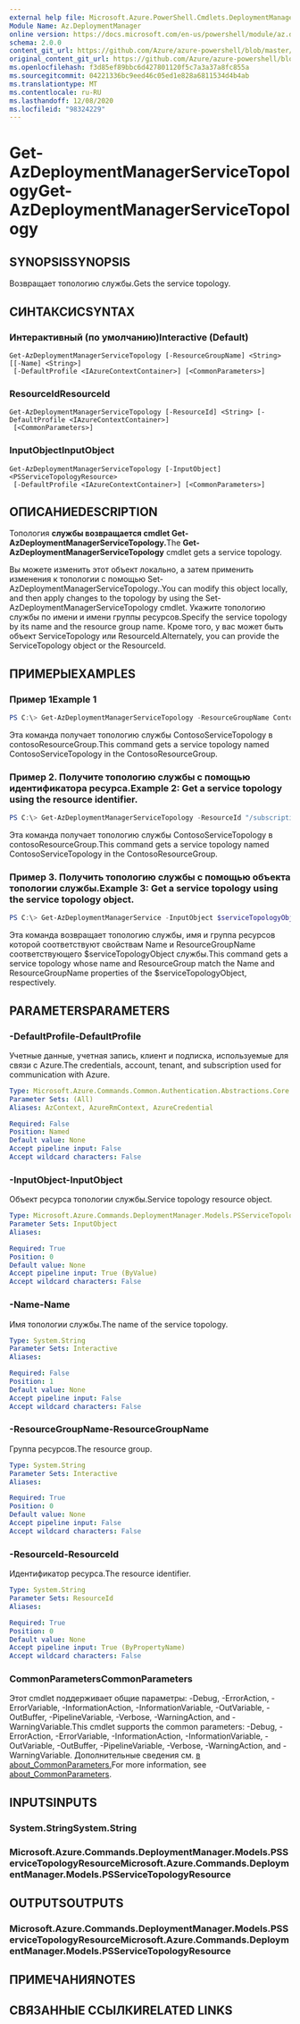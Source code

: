 ```yaml
---
external help file: Microsoft.Azure.PowerShell.Cmdlets.DeploymentManager.dll-Help.xml
Module Name: Az.DeploymentManager
online version: https://docs.microsoft.com/en-us/powershell/module/az.deploymentmanager/get-azdeploymentmanagerservicetopology
schema: 2.0.0
content_git_url: https://github.com/Azure/azure-powershell/blob/master/src/DeploymentManager/DeploymentManager/help/Get-AzDeploymentManagerServiceTopology.md
original_content_git_url: https://github.com/Azure/azure-powershell/blob/master/src/DeploymentManager/DeploymentManager/help/Get-AzDeploymentManagerServiceTopology.md
ms.openlocfilehash: f3d85ef89bbc6d427801120f5c7a3a37a8fc855a
ms.sourcegitcommit: 04221336bc9eed46c05ed1e828a6811534d4b4ab
ms.translationtype: MT
ms.contentlocale: ru-RU
ms.lasthandoff: 12/08/2020
ms.locfileid: "98324229"
---
```

# <span data-ttu-id="8beb2-101">Get-AzDeploymentManagerServiceTopology</span><span class="sxs-lookup"><span data-stu-id="8beb2-101">Get-AzDeploymentManagerServiceTopology</span></span>

## <span data-ttu-id="8beb2-102">SYNOPSIS</span><span class="sxs-lookup"><span data-stu-id="8beb2-102">SYNOPSIS</span></span>
<span data-ttu-id="8beb2-103">Возвращает топологию службы.</span><span class="sxs-lookup"><span data-stu-id="8beb2-103">Gets the service topology.</span></span>

## <span data-ttu-id="8beb2-104">СИНТАКСИС</span><span class="sxs-lookup"><span data-stu-id="8beb2-104">SYNTAX</span></span>

### <span data-ttu-id="8beb2-105">Интерактивный (по умолчанию)</span><span class="sxs-lookup"><span data-stu-id="8beb2-105">Interactive (Default)</span></span>
```
Get-AzDeploymentManagerServiceTopology [-ResourceGroupName] <String> [[-Name] <String>]
 [-DefaultProfile <IAzureContextContainer>] [<CommonParameters>]
```

### <span data-ttu-id="8beb2-106">ResourceId</span><span class="sxs-lookup"><span data-stu-id="8beb2-106">ResourceId</span></span>
```
Get-AzDeploymentManagerServiceTopology [-ResourceId] <String> [-DefaultProfile <IAzureContextContainer>]
 [<CommonParameters>]
```

### <span data-ttu-id="8beb2-107">InputObject</span><span class="sxs-lookup"><span data-stu-id="8beb2-107">InputObject</span></span>
```
Get-AzDeploymentManagerServiceTopology [-InputObject] <PSServiceTopologyResource>
 [-DefaultProfile <IAzureContextContainer>] [<CommonParameters>]
```

## <span data-ttu-id="8beb2-108">ОПИСАНИЕ</span><span class="sxs-lookup"><span data-stu-id="8beb2-108">DESCRIPTION</span></span>
<span data-ttu-id="8beb2-109">Топология **службы возвращается cmdlet Get-AzDeploymentManagerServiceTopology.**</span><span class="sxs-lookup"><span data-stu-id="8beb2-109">The **Get-AzDeploymentManagerServiceTopology** cmdlet gets a service topology.</span></span>

<span data-ttu-id="8beb2-110">Вы можете изменить этот объект локально, а затем применить изменения к топологии с помощью Set-AzDeploymentManagerServiceTopology..</span><span class="sxs-lookup"><span data-stu-id="8beb2-110">You can modify this object locally, and then apply changes to the topology by using the Set-AzDeploymentManagerServiceTopology cmdlet.</span></span>
<span data-ttu-id="8beb2-111">Укажите топологию службы по имени и имени группы ресурсов.</span><span class="sxs-lookup"><span data-stu-id="8beb2-111">Specify the service topology by its name and the resource group name.</span></span> <span data-ttu-id="8beb2-112">Кроме того, у вас может быть объект ServiceTopology или ResourceId.</span><span class="sxs-lookup"><span data-stu-id="8beb2-112">Alternately, you can provide the ServiceTopology object or the ResourceId.</span></span>

## <span data-ttu-id="8beb2-113">ПРИМЕРЫ</span><span class="sxs-lookup"><span data-stu-id="8beb2-113">EXAMPLES</span></span>

### <span data-ttu-id="8beb2-114">Пример 1</span><span class="sxs-lookup"><span data-stu-id="8beb2-114">Example 1</span></span>
```powershell
PS C:\> Get-AzDeploymentManagerServiceTopology -ResourceGroupName ContosoResourceGroup -Name ContosoServiceTopology
```

<span data-ttu-id="8beb2-115">Эта команда получает топологию службы ContosoServiceTopology в contosoResourceGroup.</span><span class="sxs-lookup"><span data-stu-id="8beb2-115">This command gets a service topology named ContosoServiceTopology in the ContosoResourceGroup.</span></span>

### <span data-ttu-id="8beb2-116">Пример 2. Получите топологию службы с помощью идентификатора ресурса.</span><span class="sxs-lookup"><span data-stu-id="8beb2-116">Example 2: Get a service topology using the resource identifier.</span></span>
```powershell
PS C:\> Get-AzDeploymentManagerServiceTopology -ResourceId "/subscriptions/subscriptionId/resourcegroups/ContosoResourceGroup/providers/Microsoft.DeploymentManager/serviceTopologies/ContosoServiceTopology"
```

<span data-ttu-id="8beb2-117">Эта команда получает топологию службы ContosoServiceTopology в contosoResourceGroup.</span><span class="sxs-lookup"><span data-stu-id="8beb2-117">This command gets a service topology named ContosoServiceTopology in the ContosoResourceGroup.</span></span>

### <span data-ttu-id="8beb2-118">Пример 3. Получить топологию службы с помощью объекта топологии службы.</span><span class="sxs-lookup"><span data-stu-id="8beb2-118">Example 3: Get a service topology using the service topology object.</span></span>
```powershell
PS C:\> Get-AzDeploymentManagerService -InputObject $serviceTopologyObject
```

<span data-ttu-id="8beb2-119">Эта команда возвращает топологию службы, имя и группа ресурсов которой соответствуют свойствам Name и ResourceGroupName соответствующего $serviceTopologyObject службы.</span><span class="sxs-lookup"><span data-stu-id="8beb2-119">This command gets a service topology whose name and ResourceGroup match the Name and ResourceGroupName properties of the $serviceTopologyObject, respectively.</span></span>

## <span data-ttu-id="8beb2-120">PARAMETERS</span><span class="sxs-lookup"><span data-stu-id="8beb2-120">PARAMETERS</span></span>

### <span data-ttu-id="8beb2-121">-DefaultProfile</span><span class="sxs-lookup"><span data-stu-id="8beb2-121">-DefaultProfile</span></span>
<span data-ttu-id="8beb2-122">Учетные данные, учетная запись, клиент и подписка, используемые для связи с Azure.</span><span class="sxs-lookup"><span data-stu-id="8beb2-122">The credentials, account, tenant, and subscription used for communication with Azure.</span></span>

```yaml
Type: Microsoft.Azure.Commands.Common.Authentication.Abstractions.Core.IAzureContextContainer
Parameter Sets: (All)
Aliases: AzContext, AzureRmContext, AzureCredential

Required: False
Position: Named
Default value: None
Accept pipeline input: False
Accept wildcard characters: False
```

### <span data-ttu-id="8beb2-123">-InputObject</span><span class="sxs-lookup"><span data-stu-id="8beb2-123">-InputObject</span></span>
<span data-ttu-id="8beb2-124">Объект ресурса топологии службы.</span><span class="sxs-lookup"><span data-stu-id="8beb2-124">Service topology resource object.</span></span>

```yaml
Type: Microsoft.Azure.Commands.DeploymentManager.Models.PSServiceTopologyResource
Parameter Sets: InputObject
Aliases:

Required: True
Position: 0
Default value: None
Accept pipeline input: True (ByValue)
Accept wildcard characters: False
```

### <span data-ttu-id="8beb2-125">-Name</span><span class="sxs-lookup"><span data-stu-id="8beb2-125">-Name</span></span>
<span data-ttu-id="8beb2-126">Имя топологии службы.</span><span class="sxs-lookup"><span data-stu-id="8beb2-126">The name of the service topology.</span></span>

```yaml
Type: System.String
Parameter Sets: Interactive
Aliases:

Required: False
Position: 1
Default value: None
Accept pipeline input: False
Accept wildcard characters: False
```

### <span data-ttu-id="8beb2-127">-ResourceGroupName</span><span class="sxs-lookup"><span data-stu-id="8beb2-127">-ResourceGroupName</span></span>
<span data-ttu-id="8beb2-128">Группа ресурсов.</span><span class="sxs-lookup"><span data-stu-id="8beb2-128">The resource group.</span></span>

```yaml
Type: System.String
Parameter Sets: Interactive
Aliases:

Required: True
Position: 0
Default value: None
Accept pipeline input: False
Accept wildcard characters: False
```

### <span data-ttu-id="8beb2-129">-ResourceId</span><span class="sxs-lookup"><span data-stu-id="8beb2-129">-ResourceId</span></span>
<span data-ttu-id="8beb2-130">Идентификатор ресурса.</span><span class="sxs-lookup"><span data-stu-id="8beb2-130">The resource identifier.</span></span>

```yaml
Type: System.String
Parameter Sets: ResourceId
Aliases:

Required: True
Position: 0
Default value: None
Accept pipeline input: True (ByPropertyName)
Accept wildcard characters: False
```

### <span data-ttu-id="8beb2-131">CommonParameters</span><span class="sxs-lookup"><span data-stu-id="8beb2-131">CommonParameters</span></span>
<span data-ttu-id="8beb2-132">Этот cmdlet поддерживает общие параметры: -Debug, -ErrorAction, -ErrorVariable, -InformationAction, -InformationVariable, -OutVariable, -OutBuffer, -PipelineVariable, -Verbose, -WarningAction, and -WarningVariable.</span><span class="sxs-lookup"><span data-stu-id="8beb2-132">This cmdlet supports the common parameters: -Debug, -ErrorAction, -ErrorVariable, -InformationAction, -InformationVariable, -OutVariable, -OutBuffer, -PipelineVariable, -Verbose, -WarningAction, and -WarningVariable.</span></span> <span data-ttu-id="8beb2-133">Дополнительные сведения см. [в about_CommonParameters.](http://go.microsoft.com/fwlink/?LinkID=113216)</span><span class="sxs-lookup"><span data-stu-id="8beb2-133">For more information, see [about_CommonParameters](http://go.microsoft.com/fwlink/?LinkID=113216).</span></span>

## <span data-ttu-id="8beb2-134">INPUTS</span><span class="sxs-lookup"><span data-stu-id="8beb2-134">INPUTS</span></span>

### <span data-ttu-id="8beb2-135">System.String</span><span class="sxs-lookup"><span data-stu-id="8beb2-135">System.String</span></span>

### <span data-ttu-id="8beb2-136">Microsoft.Azure.Commands.DeploymentManager.Models.PSServiceTopologyResource</span><span class="sxs-lookup"><span data-stu-id="8beb2-136">Microsoft.Azure.Commands.DeploymentManager.Models.PSServiceTopologyResource</span></span>

## <span data-ttu-id="8beb2-137">OUTPUTS</span><span class="sxs-lookup"><span data-stu-id="8beb2-137">OUTPUTS</span></span>

### <span data-ttu-id="8beb2-138">Microsoft.Azure.Commands.DeploymentManager.Models.PSServiceTopologyResource</span><span class="sxs-lookup"><span data-stu-id="8beb2-138">Microsoft.Azure.Commands.DeploymentManager.Models.PSServiceTopologyResource</span></span>

## <span data-ttu-id="8beb2-139">ПРИМЕЧАНИЯ</span><span class="sxs-lookup"><span data-stu-id="8beb2-139">NOTES</span></span>

## <span data-ttu-id="8beb2-140">СВЯЗАННЫЕ ССЫЛКИ</span><span class="sxs-lookup"><span data-stu-id="8beb2-140">RELATED LINKS</span></span>
